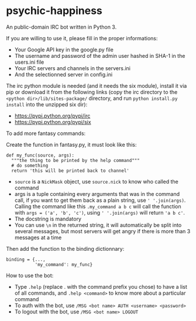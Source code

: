 psychic-happiness
=================

An public-domain IRC bot written in Python 3.

If you are willing to use it, please fill in the proper informations:
* Your Google API key in the google.py file
* The username and password of the admin user hashed in SHA-1 in the users.ini file
* Your IRC servers and channels in the servers.ini
* And the selectionned server in config.ini

The irc python module is needed (and it needs the six module), install it via pip or download it from the following links (copy the irc directory to the `<python dir>/lib/sites-package/` directory, and run `python install.py install` into the unzipped six dir):
* https://pypi.python.org/pypi/irc
* https://pypi.python.org/pypi/six

To add more fantasy commands:

Create the function in fantasy.py, it must look like this:

```
def my_func(source, args):
  """the thing to be printed by the help command"""
  # do something
  return 'this will be printed back to channel'
```

* `source` is a `NickMask` object, use `source.nick` to know who called the command
* args is a tuple containing every arguments that was in the command call, if you want to get them back as a plain string, use `' '.join(args)`. Calling the command like this `.my_command a b c` will call the function with `args = ('a', 'b', 'c')`, using `' '.join(args)` will return `'a b c'`.
* The docstring is mandatory
* You can use `\n` in the returned string, it will automatically be split into several messages, but most servers will get angry if there is more than 3 messages at a time

Then add the function to the binding dictionnary:

```
binding = {...,
           'my_command': my_func}
```

How to use the bot:
* Type `.help` (replace . with the command prefix you chose) to have a list of all commands, and `.help <command>` to know more about a particular command
* To auth with the bot, use `/MSG <bot name> AUTH <username> <password>`
* To logout with the bot, use `/MSG <bot name> LOGOUT`
